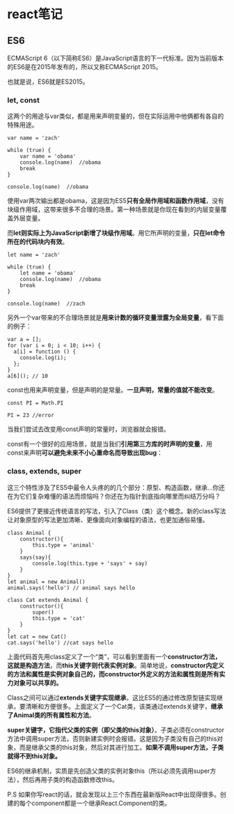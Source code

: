 # react笔记

## ES6

ECMAScript 6（以下简称ES6）是JavaScript语言的下一代标准。因为当前版本的ES6是在2015年发布的，所以又称ECMAScript 2015。

也就是说，ES6就是ES2015。

### let, const

这两个的用途与var类似，都是用来声明变量的，但在实际运用中他俩都有各自的特殊用途。

	var name = 'zach'
	
	while (true) {
	    var name = 'obama'
	    console.log(name)  //obama
	    break
	}
	
	console.log(name)  //obama

使用var两次输出都是obama，这是因为ES5**只有全局作用域和函数作用域**，没有块级作用域，这带来很多不合理的场景。第一种场景就是你现在看到的内层变量覆盖外层变量。

而**let则实际上为JavaScript新增了块级作用域**。用它所声明的变量，**只在let命令所在的代码块内有效**。

	let name = 'zach'
	
	while (true) {
	    let name = 'obama'
	    console.log(name)  //obama
	    break
	}
	
	console.log(name)  //zach

另外一个var带来的不合理场景就是**用来计数的循环变量泄露为全局变量**，看下面的例子：

	var a = [];
	for (var i = 0; i < 10; i++) {
	  a[i] = function () {
	    console.log(i);
	  };
	}
	a[6](); // 10


const也用来声明变量，但是声明的是常量。**一旦声明，常量的值就不能改变**。
	
	const PI = Math.PI
	
	PI = 23 //error

当我们尝试去改变用const声明的常量时，浏览器就会报错。

const有一个很好的应用场景，就是当我们**引用第三方库的时声明的变量**，用const来声明**可以避免未来不小心重命名而导致出现bug**：

### class, extends, super

这三个特性涉及了ES5中最令人头疼的的几个部分：原型、构造函数，继承...你还在为它们复杂难懂的语法而烦恼吗？你还在为指针到底指向哪里而纠结万分吗？

ES6提供了更接近传统语言的写法，引入了Class（类）这个概念。新的class写法让对象原型的写法更加清晰、更像面向对象编程的语法，也更加通俗易懂。
	
	class Animal {
		constructor(){
			this.type = 'animal'
		}
		says(say){
			console.log(this.type + 'says' + say)	
		}
	}
	let animal = new Animal()
	animal.says('hello') // animal says hello

	class Cat extends Animal {
		constructor(){
			super()
			this.type = 'cat'
		}
	}
	let cat = new Cat()
	cat.says('hello') //cat says hello

上面代码首先用class定义了一个“类”，可以看到里面有一个**constructor方法，这就是构造方法**，而**this关键字则代表实例对象**。简单地说，**constructor内定义的方法和属性是实例对象自己的，而constructor外定义的方法和属性则是所有实力对象可以共享的。**

Class之间可以通过**extends关键字实现继承**，这比ES5的通过修改原型链实现继承，要清晰和方便很多。上面定义了一个Cat类，该类通过extends关键字，**继承了Animal类的所有属性和方法**。

**super关键字，它指代父类的实例（即父类的this对象）**。子类必须在constructor方法中调用super方法，否则新建实例时会报错。这是因为子类没有自己的this对象，而是继承父类的this对象，然后对其进行加工。**如果不调用super方法，子类就得不到this对象。**

ES6的继承机制，实质是先创造父类的实例对象this（所以必须先调用super方法），然后再用子类的构造函数修改this。

P.S 如果你写react的话，就会发现以上三个东西在最新版React中出现得很多。创建的每个component都是一个继承React.Component的类。